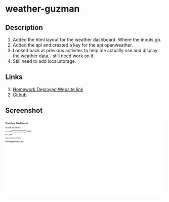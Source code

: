 # weather-guzman

## Description
1. Added the html layout for the weather dashboard. Where the inputs go.
2. Added the api and created a key for the api openweather.
3. Looked back at previous activites to help me actually use and display the weather data.- still need work on it. 
4. Still need to add local.storage.

## Links
1. [Homework Deployed Website link]()
2. [Github]()
## Screenshot

<img src="assets/weather-hw.png">